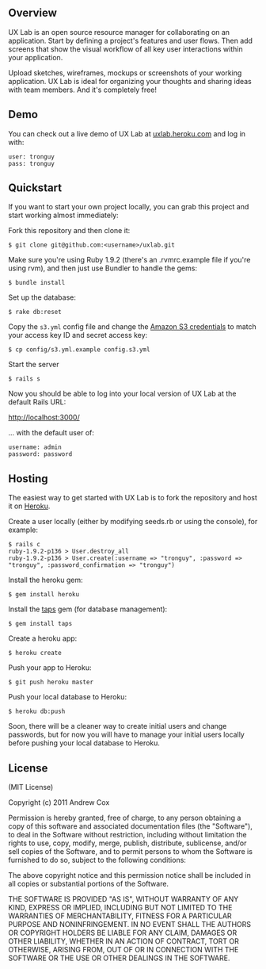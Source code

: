 ## Overview

UX Lab is an open source resource manager for collaborating on an application. Start by defining a project's features and user flows. Then add screens that show the visual workflow of all key user interactions within your application.

Upload sketches, wireframes, mockups or screenshots of your working application. UX Lab is ideal for organizing your thoughts and sharing ideas with team members. And it's completely free!

## Demo

You can check out a live demo of UX Lab at [uxlab.heroku.com](http://uxlab.heroku.com) and log in with:

    user: tronguy
    pass: tronguy

## Quickstart

If you want to start your own project locally, you can grab this project and start working almost immediately:

Fork this repository and then clone it:

    $ git clone git@github.com:<username>/uxlab.git

Make sure you're using Ruby 1.9.2 (there's an .rvmrc.example file if you're using rvm), and then just use Bundler to handle the gems:

    $ bundle install

Set up the database:

    $ rake db:reset

Copy the `s3.yml` config file and change the [Amazon S3 credentials](http://docs.heroku.com/s3) to match your access key ID and secret access key:

    $ cp config/s3.yml.example config.s3.yml

Start the server

    $ rails s

Now you should be able to log into your local version of UX Lab at the default Rails URL:

[http://localhost:3000/](http://localhost:3000/)

... with the default user of:

    username: admin
    password: password

## Hosting

The easiest way to get started with UX Lab is to fork the repository and host it on [Heroku](http://heroku.com/).

Create a user locally (either by modifying seeds.rb or using the console), for example:

    $ rails c
    ruby-1.9.2-p136 > User.destroy_all
    ruby-1.9.2-p136 > User.create(:username => "tronguy", :password => "tronguy", :password_confirmation => "tronguy")

Install the heroku gem:

    $ gem install heroku

Install the [taps](http://docs.heroku.com/taps) gem (for database management):

    $ gem install taps

Create a heroku app:

    $ heroku create

Push your app to Heroku:

    $ git push heroku master

Push your local database to Heroku:

    $ heroku db:push

Soon, there will be a cleaner way to create initial users and change passwords, but for now you will have to manage your initial users locally before pushing your local database to Heroku.

## License

(MIT License)

Copyright (c) 2011 Andrew Cox

Permission is hereby granted, free of charge, to any person obtaining a copy
of this software and associated documentation files (the "Software"), to deal
in the Software without restriction, including without limitation the rights
to use, copy, modify, merge, publish, distribute, sublicense, and/or sell
copies of the Software, and to permit persons to whom the Software is
furnished to do so, subject to the following conditions:

The above copyright notice and this permission notice shall be included in
all copies or substantial portions of the Software.

THE SOFTWARE IS PROVIDED "AS IS", WITHOUT WARRANTY OF ANY KIND, EXPRESS OR
IMPLIED, INCLUDING BUT NOT LIMITED TO THE WARRANTIES OF MERCHANTABILITY,
FITNESS FOR A PARTICULAR PURPOSE AND NONINFRINGEMENT. IN NO EVENT SHALL THE
AUTHORS OR COPYRIGHT HOLDERS BE LIABLE FOR ANY CLAIM, DAMAGES OR OTHER
LIABILITY, WHETHER IN AN ACTION OF CONTRACT, TORT OR OTHERWISE, ARISING FROM,
OUT OF OR IN CONNECTION WITH THE SOFTWARE OR THE USE OR OTHER DEALINGS IN
THE SOFTWARE.